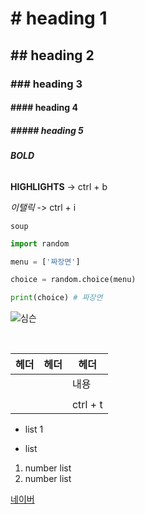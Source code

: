 # # heading 1

##  ## heading 2

### ### heading 3

#### #### heading 4

##### ##### heading 5

###### **BOLD**

**HIGHLIGHTS** -> ctrl + b

*이탤릭* -> ctrl + i



`soup`

```python
import random

menu = ['짜장면']

choice = random.choice(menu)

print(choice) # 짜장면
```

![심슨](https://t1.daumcdn.net/cfile/tistory/247DFA4358B1426A31)



​	

| 헤더 | 헤더 | 헤더     |
| ---- | ---- | -------- |
|      |      | 내용     |
|      |      |          |
|      |      | ctrl + t |

- list 1

* list



1. number list
2. number list



[네이버](https://naver.com)

